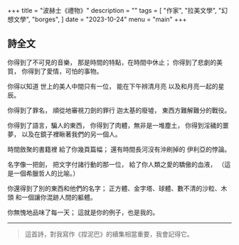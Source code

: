 +++
title = "波赫士《禮物》"
description = ""
tags = [
    "作家",
    "拉美文學",
    "幻想文學",
    "borges",
]
date = "2023-10-24"
menu = "main"
+++


## 詩全文

你得到了不可見的音樂，
那是時間的特點，在時間中休止；
你得到了悲劇的美質，
你得到了愛情，可怕的事物。

你得以知道
世上的美人中間只有一位，
能在下午辨清月亮
以及和月亮一起的星辰。

你得到了罪名，
順從地審視刀劍的罪行
迦太基的廢墟，
東西方難解難分的戰役。

你得到了語言，騙人的東西，
你得到了肉體，無非是一堆塵土，
你得到淫穢的噩夢，
以及在鏡子裡瞅著我們的另一個人。

時間斂聚的書籍裡
給了你幾頁篇幅；
還有時間長河沒有沖刷掉的
伊利亞的悖論。

名字像一把劍，
把文字付諸行動的那一位，
給了你人類之愛的驕傲的血液，
（這是一個希臘哲人的比喻。）

你還得到了別的東西和他們的名字；
正方體、金字塔、球體、數不清的沙粒、木頭
和一個讓你混跡人間的軀體。

你無愧地品味了每一天；
這就是你的例子，也是我的。

------

> 這首詩，對我寫作《捏泥巴》的續集相當重要，我會記得它。